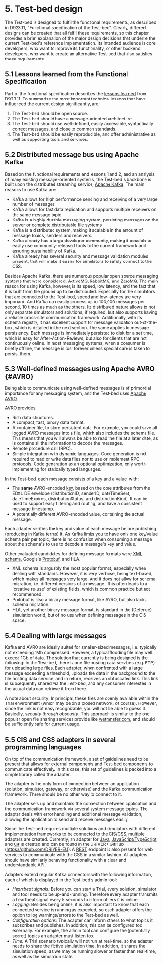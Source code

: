 # 5. Test-bed design

The Test-bed is designed to fulfil the functional requirements, as described in D923.11, "Functional specification of the Test-bed". Clearly, different designs can be created that all fulfil these requirements, so this chapter provides a brief explanation of the major design decisions that underlie the current Test-bed's reference implementation. Its intended audience is core developers, who want to improve its functionality, or other backend developers, who want to create an alternative Test-bed that also satisfies these requirements.

## 5.1 Lessons learned from the Functional Specification

Part of the functional specification describes the [lessons learned](https://driver-eu.gitbooks.io/test-bed-specification/content/lessons-learned.html) from D923.11. To summarize the most important technical lessons that have influenced the current design significantly, are:

1. The Test-bed should be open source.
2. The Test-bed should have a message-oriented architecture.
3. The Test-bed should use well-defined, easily accessible, syntactically correct messages, and close to common standards.
4. The Test-bed should be easily reproducible, and offer administrative as well as supporting tools and services.

## 5.2 Distributed message bus using Apache Kafka

Based on the functional requirements and lessons 1 and 2, and an analysis of many existing message-oriented systems, the Test-bed's backbone is built upon the distributed streaming service, [Apache Kafka](https://kafka.apache.org). The main reasons to use Kafka are:
- Kafka allows for high performance sending and receiving of a very large number of messages
- Kafka allows for fast data replication and supports multiple receivers on the same message topic
- Kafka is a highly durable messaging system, persisting messages on the server or complete distributable file systems
- Kafka is a distributed system, making it scalable in the amount of message topics, senders and receivers.
- Kafka already has a large developer community, making it possible to easily use community-released tools to the current framework and assuring sustainability of Kafka.
- Kafka already has several security and message validation modules present, that will make it easier for simulators to safely connect to the CSS.

Besides Apache Kafka, there are numerous popular open source messaging systems that were considered: [ActiveMQ](activemq.apache.org), [RabbitMQ](https://www.rabbitmq.com), and [ZeroMQ](http://zeromq.org). The main reason for using Kafka, however, is its speed, low latency, and the fact that it is built from the ground up to be distributed. Especially for the simulators that are connected to the Test-bed, speed and low-latency are very important. And Kafka can easily process up to 100,000 messages per second, 10 times as much as the others. Its distributed nature allows to not only separate simulators and solutions, if required, but also supports having a reliable cross-site communication framework. Additionally, with its schema registry, it has excellent support for message validation out-of-the-box, which is detailed in the next section. The same applies to message persistency. Each message is immediately persisted to disk for a set time, which is easy for After-Action-Reviews, but also for clients that are not continuously online. In most messaging systems, when a consumer is briefly offline, the message is lost forever unless special care is taken to persist them.

## 5.3 Well-defined messages using Apache AVRO {#AVRO}

Being able to communicate using well-defined messages is of primordial importance for any messaging system, and the Test-bed uses [Apache AVRO](https://avro.apache.org).

AVRO provides:

- Rich data structures.
- A compact, fast, binary data format.
- A container file, to store persistent data. For example, you could save all logged AVRO messages into a file, which also includes the schema file. This means that you will always be able to read the file at a later date, as is contains all the information to decode the messages.
- Remote procedure call (RPC).
- Simple integration with dynamic languages. Code generation is not required to read or write data files nor to use or implement RPC protocols. Code generation as an optional optimization, only worth implementing for statically typed languages.

In the Test-bed, each message consists of a key and a value, with:
- The **same** AVRO-encoded [key](https://github.com/DRIVER-EU/avro-schemas/blob/master/edxl-de/edxl-de-key.avsc), based on the core attributes from the EDXL DE envelope (distributionID, senderID, dateTimeSent, dateTimeExpires, distributionStatus, and distributionKind). It can be used to support easy filtering and routing, and have a consistent message timestamp.
- A potentially different AVRO-encoded value, containing the actual message.

Each adapter verifies the key and value of each message before publishing (producing in Kafka terms) it. As Kafka limits you to have only one key/value schema pair per topic, there is no confusion when consuming a message about the schema's to use to decode a message's key and value.

Other evaluated candidates for defining message formats were [XML schema](https://en.wikipedia.org/wiki/XML_schema), Google's [Protobuf](https://github.com/google/protobuf), and HLA.
- XML schema is arguably the most popular format, especially when dealing with standards. However, it is very verbose, being text-based, which makes all messages very large. And it does not allow for schema migration, i.e. different versions of a message. This often leads to a 'creative re-use' of existing fields, which is common practice but not recommended.
- Protobuf is also a binary message format, like AVRO, but also lacks schema migration.
- HLA, yet another binary message format, is standard in the (Defence) simulation world, but of no use when defining messages in the CIS space.

## 5.4 Dealing with large messages

Kafka and AVRO are ideally suited for smaller-sized messages, i.e. typically not exceeding 1Mb compressed. However, a typical flooding file may well exceed 1Gb of data. The solution that currently is being designed is the following: in the Test-bed, there is one file hosting data services (e.g. FTP) for uploading large files. Each adapter, when confronted with a large message exceeding a threshold, uploads the data in the background to the file hosting data service, and in return, receives an obfuscated link. This link is subsequently shared via the Test-bed, and any consumer interested in the actual data can retrieve it from there.

A note about security: In principal, these files are openly available within the Trial environment (which may be on a closed network, of course). However, since the link is not easy recognizable, you will not be able to guess it. Basically, *security through obscurity*. This approach is similar to the one popular open file sharing services provide like [wetransfer.com](http://wetransfer.com), and should be sufficiently safe for current usage.


## 5.5 CIS and CSS adapters in several programming languages

On top of the communication framework, a set of guidelines need to be present that allows for external components and Test-bed components to communicate effectively. In this case, this set of guidelines is packed into a simple library called the adapter.

The adapter is the only form of connection between an application (solution, simulator, gateway, or otherwise) and the Kafka communication framework. There should be no other way to connect to it.

The adapter sets up and maintains the connection between application and the communication framework via several system message topics. The adapter deals with error handling and additional message validation, allowing the application to send and receive messages easily.

Since the Test-bed requires multiple solutions and simulators with different implementation frameworks to be connected to the CIS/CSS, multiple adapters are created. Currently, an adapter for [Java](https://github.com/DRIVER-EU/java-test-bed-adapter), [JavaScript/TypeScript](https://github.com/DRIVER-EU/node-test-bed-adapter) and [C#](https://github.com/DRIVER-EU/csharp-test-bed-adapter) is created and can be found in the DRIVER+ GitHub (https://github.com/DRIVER-EU). A [REST](https://github.com/DRIVER-EU/test-bed-rest-service) endpoint is also present for web services to communicate with the CSS in a similar fashion. All adapters should have similarly behaving functionality with a clear and understandable API.

Adapters extend regular Kafka connectors with the following information, each of which is displayed in the Test-bed's admin tool:
- *Heartbeat signals:* Before you can start a Trial, every solution, simulator and tool needs to be up-and-running. Therefore every adapter transmits a heartbeat signal every 5 seconds to inform others it is online.
- *Logging:* Besides being online, it is also important to know that each connected service is running as expected, so each adapter offers the option to log warnings/errors to the Test-bed as well.
- *Configuration options:* The adapter can inform others to what topics it subscribes and publishes. In addition, this can be configured too externally. For example, the admin tool can configure the (potentially secret) topics an adapter must listen too.
- *Time:* A Trial scenario typically will not run at real-time, so the adapter needs to share the fictive simulation time. In addition, it shares the simulation speed, as we may be running slower or faster than real-time, as well as the simulation state.
